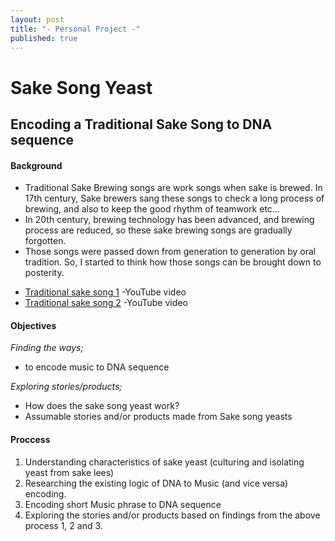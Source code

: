 ```yaml
---
layout: post
title: "- Personal Project -"
published: true
---
```



# Sake Song Yeast

## Encoding a Traditional Sake Song to DNA sequence



#### Background

* Traditional Sake Brewing songs are work songs when sake is brewed.
In 17th century, Sake brewers sang these songs to check a long process of brewing, and also to keep the good rhythm of teamwork etc… 
* In 20th century, brewing technology has been advanced, and brewing process are reduced, so these sake brewing songs are gradually forgotten.
* Those songs were passed down from generation to generation by oral tradition. So, I started to think how those songs can be brought down to posterity.


- [Traditional sake song 1](https://www.youtube.com/watch?v=le4eRY3imvQ) -YouTube video
- [Traditional sake song 2](https://www.youtube.com/watch?v=EvL-sPA3Gws&nohtml5=False) -YouTube video


#### Objectives

*Finding the ways;*

- to encode music to DNA sequence


*Exploring stories/products;*

- How does the sake song yeast work?
- Assumable stories and/or products made from Sake song yeasts


#### Proccess

1. Understanding characteristics of sake yeast (culturing and isolating yeast from sake lees)
2. Researching the existing logic of DNA to Music (and vice versa) encoding.
3. Encoding short Music phrase to DNA sequence
4. Exploring the stories and/or products based on findings from the above process 1, 2 and 3.

